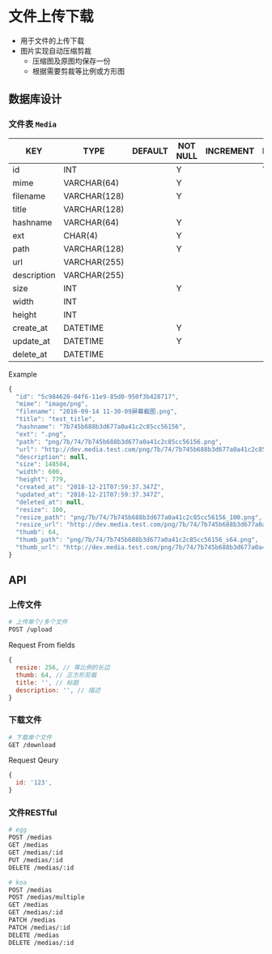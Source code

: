 # 文件上传下载

- 用于文件的上传下载
- 图片实现自动压缩剪裁
  - 压缩图及原图均保存一份
  - 根据需要剪裁等比例或方形图

## 数据库设计

### 文件表 `Media`

| KEY         | TYPE         | DEFAULT | NOT NULL | INCREMENT | PRIMARY | FOREIGN | REMARK |
|-------------|--------------|---------|----------|-----------|---------|---------|--------|
| id          | INT          |         | Y        |           | Y       |         | UUID   |
| mime        | VARCHAR(64)  |         | Y        |           |         |         |        |
| filename    | VARCHAR(128) |         | Y        |           |         |         |        |
| title       | VARCHAR(128) |         |          |           |         |         |        |
| hashname    | VARCHAR(64)  |         | Y        |           |         |         |        |
| ext         | CHAR(4)      |         | Y        |           |         |         |        |
| path        | VARCHAR(128) |         | Y        |           |         |         |        |
| url         | VARCHAR(255) |         |          |           |         |         |        |
| description | VARCHAR(255) |         |          |           |         |         |        |
| size        | INT          |         | Y        |           |         |         |        |
| width       | INT          |         |          |           |         |         |        |
| height      | INT          |         |          |           |         |         |        |
| create_at   | DATETIME     |         | Y        |           |         |         |        |
| update_at   | DATETIME     |         | Y        |           |         |         |        |
| delete_at   | DATETIME     |         |          |           |         |         |        |

Example

```js
{
  "id": "5c984620-04f6-11e9-85d0-950f3b428717",
  "mime": "image/png",
  "filename": "2016-09-14 11-30-09屏幕截图.png",
  "title": "test_title",
  "hashname": "7b745b688b3d677a0a41c2c85cc56156",
  "ext": ".png",
  "path": "png/7b/74/7b745b688b3d677a0a41c2c85cc56156.png",
  "url": "http://dev.media.test.com/png/7b/74/7b745b688b3d677a0a41c2c85cc56156.png",
  "description": null,
  "size": 148584,
  "width": 600,
  "height": 779,
  "created_at": "2018-12-21T07:59:37.347Z",
  "updated_at": "2018-12-21T07:59:37.347Z",
  "deleted_at": null,
  "resize": 100,
  "resize_path": "png/7b/74/7b745b688b3d677a0a41c2c85cc56156_100.png",
  "resize_url": "http://dev.media.test.com/png/7b/74/7b745b688b3d677a0a41c2c85cc56156_100.png",
  "thumb": 64,
  "thumb_path": "png/7b/74/7b745b688b3d677a0a41c2c85cc56156_s64.png",
  "thumb_url": "http://dev.media.test.com/png/7b/74/7b745b688b3d677a0a41c2c85cc56156_s64.png",
}
```

## API

### 上传文件

```sh
# 上传单个/多个文件
POST /upload
```

Request From fields

```js
{
  resize: 256, // 等比例的长边
  thumb: 64, // 正方形剪裁
  title: '', // 标题
  description: '', // 描述
}
```

### 下载文件

```sh
# 下载单个文件
GET /download
```

Request Qeury

```js
{
  id: '123',
}
```

### 文件RESTful

```sh
# egg
POST /medias
GET /medias
GET /medias/:id
PUT /medias/:id
DELETE /medias/:id

# koa
POST /medias
POST /medias/multiple
GET /medias
GET /medias/:id
PATCH /medias
PATCH /medias/:id
DELETE /medias
DELETE /medias/:id
```
